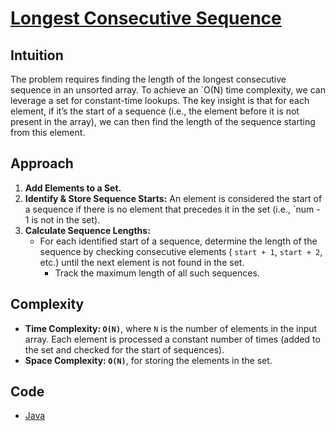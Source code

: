 # [Longest Consecutive Sequence](https://leetcode.com/problems/longest-consecutive-sequence/description/)

## Intuition

The problem requires finding the length of the longest consecutive sequence in an unsorted array. To achieve an `O(N)
time complexity, we can leverage a set for constant-time lookups. The key insight is that for each element, if it’s the
start of a sequence (i.e., the element before it is not present in the array), we can then find the length of the
sequence starting from this element.

## Approach

1. **Add Elements to a Set.**
2. **Identify & Store Sequence Starts:** An element is considered the start of a sequence if there is no element that
   precedes it in the set (i.e., `num - 1 is not in the set).
3. **Calculate Sequence Lengths:**
    - For each identified start of a sequence, determine the length of the sequence by checking consecutive elements (
      `start + 1`, `start + 2`, etc.) until the next element is not found in the set.
        - Track the maximum length of all such sequences.

## Complexity

- **Time Complexity: `O(N)`**, where `N` is the number of elements in the input array. Each element is processed a
  constant number of times (added to the set and checked for the start of sequences).
- **Space Complexity: `O(N)`**, for storing the elements in the set.

## Code

- [Java](../src/main/java/io/dksifoua/leetcode/longestconsecutivesequence/Solution.java)